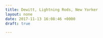 ```yaml
---
title: Dewitt, Lightning Rods, New Yorker
layout: none
date: 2017-11-13 16:08:46 +0000
draft: true

---
```

